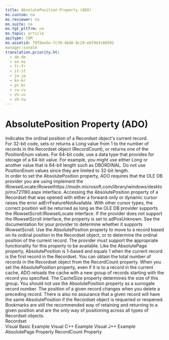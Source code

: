 ```yaml
---
title: AbsolutePosition Property (ADO)
ms.custom: na
ms.reviewer: na
ms.suite: na
ms.tgt_pltfrm: na
ms.topic: article
apitype: COM
ms.assetid: 79f8ee5e-fc70-46d8-8c29-ebf943c66592
manager:sonalm
translation.priority.ht: 
  - de-de
  - es-es
  - fr-fr
  - it-it
  - ja-jp
  - ko-kr
  - pt-br
  - ru-ru
  - zh-cn
  - zh-tw
---
```

# AbsolutePosition Property (ADO)
<?xml version="1.0" encoding="utf-8"?>
<developerReferenceWithoutSyntaxDocument xmlns="http://ddue.schemas.microsoft.com/authoring/2003/5" xmlns:xlink="http://www.w3.org/1999/xlink" xmlns:xsi="http://www.w3.org/2001/XMLSchema-instance" xsi:schemaLocation="http://ddue.schemas.microsoft.com/authoring/2003/5 http://dduestorage.blob.core.windows.net/ddueschema/developer.xsd">
  <introduction>
    <para>Indicates the ordinal position of a <legacyLink xlink:href="ede1415f-c3df-4cc5-a05b-2576b2b84b60">Recordset</legacyLink> object's current record.</para>
  </introduction>
  <section>
    <title>Settings and Return Values</title>
    <content>
      <para>For 32-bit code, sets or returns a <legacyBold>Long</legacyBold> value from 1 to the number of records in the <legacyBold>Recordset</legacyBold> object (<legacyLink xlink:href="834f0121-394a-44d4-ad7d-999b43a6fe63">RecordCount</legacyLink>), or returns one of the <legacyLink xlink:href="e69af0a5-3405-4b72-9c6e-6b188ff746fd">PositionEnum</legacyLink> values.</para>
      <para>For 64-bit code, use a data type that provides for storage of a 64-bit value. For example, you might use either Long or another value that is 64-bit length such as DBORDINAL. Do not use <legacyBold>PositionEnum</legacyBold> values since they are limited to 32-bit length.</para>
    </content>
  </section>
  <languageReferenceRemarks>
    <content>
      <para>In order to set the <legacyBold>AbsolutePosition</legacyBold> property, ADO requires that the OLE DB provider you are using implement the <externalLink><linkText>IRowsetLocate:IRowset</linkText><linkUri>https://msdn.microsoft.com/library/windows/desktop/ms721190.aspx</linkUri></externalLink> interface.</para>
      <para>Accessing the <legacyBold>AbsolutePosition</legacyBold> property of a <legacyBold>Recordset</legacyBold> that was opened with either a forward-only or dynamic cursor raises the error <legacyBold>adErrFeatureNotAvailable</legacyBold>. With other cursor types, the correct position will be returned as long as the OLE DB provider supports the <unmanagedCodeEntityReference>IRowsetScroll:IRowsetLocate</unmanagedCodeEntityReference> interface. If the provider does not support the <unmanagedCodeEntityReference>IRowsetScroll</unmanagedCodeEntityReference> interface, the property is set to <legacyBold>adPosUnknown</legacyBold>. See the documentation for your provider to determine whether it supports <unmanagedCodeEntityReference>IRowsetScroll</unmanagedCodeEntityReference>.</para>
      <para>Use the <unmanagedCodeEntityReference>AbsolutePosition</unmanagedCodeEntityReference> property to move to a record based on its ordinal position in the <legacyBold>Recordset</legacyBold> object, or to determine the ordinal position of the current record. The provider must support the appropriate functionality for this property to be available.</para>
      <para>Like the <legacyLink xlink:href="ddb58a35-ec3a-423c-a504-3c65e62c23d4">AbsolutePage</legacyLink> property, <legacyBold>AbsolutePosition</legacyBold> is 1-based and equals 1 when the current record is the first record in the <legacyBold>Recordset</legacyBold>. You can obtain the total number of records in the <legacyBold>Recordset</legacyBold> object from the <legacyLink xlink:href="834f0121-394a-44d4-ad7d-999b43a6fe63">RecordCount</legacyLink> property.</para>
      <para>When you set the <legacyBold>AbsolutePosition</legacyBold> property, even if it is to a record in the current cache, ADO reloads the cache with a new group of records starting with the record you specified. The <legacyLink xlink:href="49dc9a49-af7b-433b-be36-7a14ca984fb7">CacheSize</legacyLink> property determines the size of this group.</para>
      <alert class="note">
        <para>You should not use the <legacyBold>AbsolutePosition</legacyBold> property as a surrogate record number. The position of a given record changes when you delete a preceding record. There is also no assurance that a given record will have the same <legacyBold>AbsolutePosition</legacyBold> if the <legacyBold>Recordset</legacyBold> object is requeried or reopened. Bookmarks are still the recommended way of retaining and returning to a given position and are the only way of positioning across all types of <legacyBold>Recordset</legacyBold> objects.</para>
      </alert>
    </content>
  </languageReferenceRemarks>
  <section>
    <title>Applies To</title>
    <content>
      <para>
        <link xlink:href="ede1415f-c3df-4cc5-a05b-2576b2b84b60">Recordset</link>
      </para>
    </content>
  </section>
  <relatedTopics>
<link xlink:href="c4755799-c60a-4b5e-a01f-b85dd0e0a7f9">Visual Basic Example</link>
<link xlink:href="48c07216-d199-4822-89f8-ce928d3d2b74">Visual C++ Example</link>
<link xlink:href="74afb37a-92b5-4cab-be49-18fb866e4d53">Visual J++ Example</link>
<link xlink:href="ddb58a35-ec3a-423c-a504-3c65e62c23d4">AbsolutePage Property</link>
<link xlink:href="834f0121-394a-44d4-ad7d-999b43a6fe63">RecordCount Property</link>
</relatedTopics>
</developerReferenceWithoutSyntaxDocument>